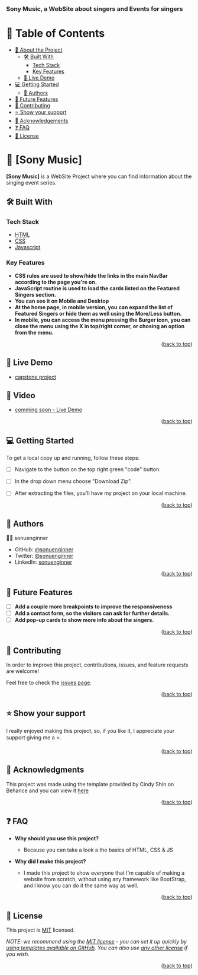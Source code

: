 

  <h3><b>Sony Music, a WebSite about singers  and Events for singers</b></h3>



# 📗 Table of Contents

- [📖 About the Project](#about-project)
  - [🛠 Built With](#built-with)
    - [Tech Stack](#tech-stack)
    - [Key Features](#key-features)
  - [🚀 Live Demo](#live-demo)
- [💻 Getting Started](#getting-started)
  - [👥 Authors](#authors)
- [🔭 Future Features](#future-features)
- [🤝 Contributing](#contributing)
- [⭐️ Show your support](#support)
- [🙏 Acknowledgements](#acknowledgements)
- [❓ FAQ](#faq)
- [📝 License](#license)

# 📖 [Sony Music] <a name="about-project"></a>

**[Sony Music]** is a WebSite Project where you can find information about the singing event series.

## 🛠 Built With <a name="built-with"></a>

### Tech Stack <a name="tech-stack"></a>

  <ul>
    <li><a href="https://developer.mozilla.org/en-US/docs/Web/HTML">HTML</a></li>
    <li><a href="https://developer.mozilla.org/en-US/docs/Web/CSS">CSS</a></li>
    <li><a href="https://developer.mozilla.org/en-US/docs/Web/JavaScript">Javascript</a></li>
  </ul>


### Key Features <a name="key-features"></a>

- **CSS rules are used to show/hide the links in the main NavBar according to the page you're on.**
- **JavaScript routine is used to load the cards listed on the Featured Singers section.**
- **You can see it on Mobile and Desktop**
- **At the home page, in mobile version, you can expand the list of Featured Singers or hide them as well using the More/Less button.**
- **In mobile, you can access the menu pressing the Burger icon, you can close the menu using the X in top/right corner, or chosing an option from the menu.**


<p align="right">(<a href="#readme-top">back to top</a>)</p>


## 🚀 Live Demo <a name="live-demo"></a>

- [capstone project ](https://courageous-klepon-641f45.netlify.app/)

## 🚀 Video <a name="video"></a>

- [comming soon - Live Demo]()


<p align="right">(<a href="#readme-top">back to top</a>)</p>


## 💻 Getting Started <a name="getting-started"></a>

To get a local copy up and running, follow these steps:

- [ ] Navigate to the button on the top right green "code" button.
- [ ] In the drop down menu choose "Download Zip".
- [ ] After extracting the files, you'll have my project on your local machine.


<p align="right">(<a href="#readme-top">back to top</a>)</p>


## 👥 Authors <a name="authors"></a>

👨‍💻 sonuenginner

- GitHub: [@sonuenginner](https://github.com/sonuengineer)
- Twitter: [@sonuenginner](https://twitter.com/)
- LinkedIn: [sonuenginner](https://linkedin.com/in/)


<p align="right">(<a href="#readme-top">back to top</a>)</p>


## 🔭 Future Features <a name="future-features"></a>

- [ ] **Add a couple more breakpoints to improve the responsiveness**
- [ ] **Add a contact form, so the visitors can ask for further details.**
- [ ] **Add pop-up cards to show more info about the singers.**

<p align="right">(<a href="#readme-top">back to top</a>)</p>


## 🤝 Contributing <a name="contributing"></a>

In order to improve this project, contributions, issues, and feature requests are welcome!

Feel free to check the [issues page](../../issues/).


<p align="right">(<a href="#readme-top">back to top</a>)</p>


## ⭐️ Show your support <a name="support"></a>

I really enjoyed making this project, so, if you like it, I appreciate your support giving me a ⭐.


<p align="right">(<a href="#readme-top">back to top</a>)</p>


## 🙏 Acknowledgments <a name="acknowledgements"></a>

This project was made using the template provided by Cindy Shin on Behance and you can view it [here](https://www.behance.net/gallery/29845175/CC-Global-Summit-2015)


<p align="right">(<a href="#readme-top">back to top</a>)</p>

## ❓ FAQ <a name="faq"></a>

- **Why should you use this project?**

  - Because you can take a look a the basics of HTML, CSS & JS

- **Why did I make this project?**

  - I made this project to show everyone that I'm capable of making a website from scratch, without using any framework like BootStrap, and I know you can do it the same way as well.


<p align="right">(<a href="#readme-top">back to top</a>)</p>


## 📝 License <a name="license"></a>

This project is [MIT](./LICENSE) licensed.

_NOTE: we recommend using the [MIT license](https://choosealicense.com/licenses/mit/) - you can set it up quickly by [using templates available on GitHub](https://docs.github.com/en/communities/setting-up-your-project-for-healthy-contributions/adding-a-license-to-a-repository). You can also use [any other license](https://choosealicense.com/licenses/) if you wish._

<p align="right">(<a href="#readme-top">back to top</a>)</p>
